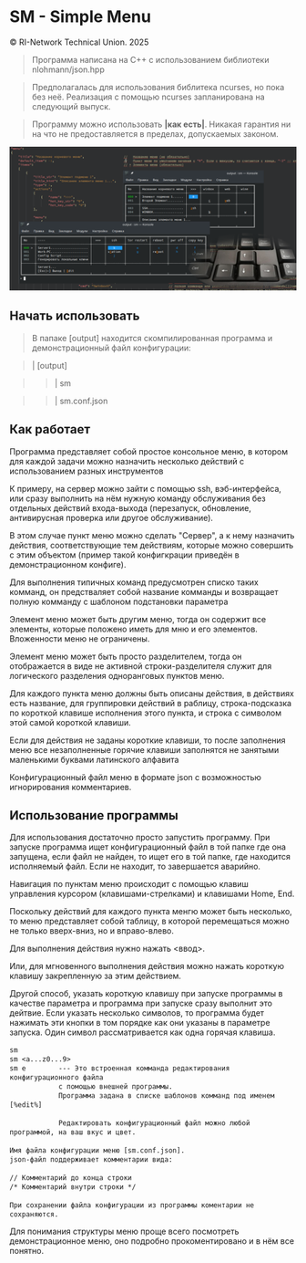 # SM - Simple Menu

© RI-Network Technical Union. 2025

> Программа написана на C++ 
  c использованием библиотеки nlohmann/json.hpp 

> Предполагалась для использования библитека ncurses, но пока без неё. 
Реализация с помощью ncurses запланирована на следующий выпуск. 

> Программу можно использовать **|как есть|**. 
Никакая гарантия ни на что не предоставляется в пределах, допускаемых законом.

![SM -- Консольное многоуровневое широкое меню.](/img/sm-social-preview.png)

##
## Начать использовать

> В папаке [output] находится скомпилированная программа и демонстрационный файл конфигурации:

>| [output]

>>| sm

>>| sm.conf.json





##
## Как работает

Программа представляет собой простое консольное меню,
в котором для каждой задачи можно назначить несколько действий 
с использованием разных инструментов

К примеру, на сервер можно зайти с помощью ssh, вэб-интерфейса, 
или сразу выполнить на нём нужную команду обслуживания 
без отдельных действий входа-выхода 
(перезапуск, обновление, антивирусная проверка или другое обслуживание).

В этом случае пункт меню можно сделать "Сервер", а к нему назначить действия, 
соответствующие тем действиям, которые можно совершить с этим объектом
(пример такой конфигкрации приведён в демонстрационном конфиге).

Для выполнения типичных команд предусмотрен списко таких комманд,
он предстваляет собой название комманды и возвращает полную комманду с шаблоном подстановки параметра

Элемент меню может быть другим меню, тогда он содержит все элементы, которые положено иметь для мню и его элементов.
Вложенности меню не ограничены.

Элемент меню может быть просто разделителем, тогда он отображается в виде не активной строки-разделителя 
служит для логического разделения одноранговых пунктов меню.

Для каждого пункта меню должны быть описаны действия, 
в действиях есть название, для группировки действий в раблицу, 
строка-подсказка по короткой клавише исполнения этого пункта,
и строка с символом этой самой короткой клавиши.

Если для действия не заданы короткие клавиши, то после заполнения меню 
все незаполненные горячие клавиши заполнятся не занятыми маленькими буквами латинского алфавита


Конфигурационный файл меню в формате json с возможностью игнорирования комментариев.



##
## Использование программы

Для использования достаточно просто запустить программу.
При запуске программа ищет конфигурационный файл в той папке где она запущена,
если файл не найден, то ищет его в той папке, где находится исполняемый файл.
Если не находит, то завершается аварийно.

Навигация по пунктам меню происходит с помощью клавиш управления курсором 
(клавишами-стрелками) и клавишами Home, End.

Поскольку действий для каждого пункта менгю может быть несколько, 
то меню представляет собой таблицу, в которой перемещаться можно не только вверх-вниз, но и вправо-влево.

Для выполнения действия нужно нажать <ввод>.

Или, для мгновенного выполнения действия можно нажать короткую клавишу закрепленную за этим действием.

Другой способ, указать короткую клавишу при запуске программы 
в качестве параметра и программа при запуске сразу выполнит это дейтвие.
Если указать несколько символов, то программа будет нажимать эти кнопки 
в том порядке как они указаны в параметре запуска. Один символ 
рассматривается как одна горячая клавиша.
    
    sm
    sm <a...z0...9>
    sm e        --- Это встроенная комманда редактирования конфигурационного файла 
                с помощью внешней программы. 
                Программа задана в списке шаблонов комманд под именем [%edit%]
                
                Редактировать конфигурационный файл можно любой программой, на ваш вкус и цвет.
                
    Имя файла конфигурации меню [sm.conf.json]. 
    json-файл поддерживает комментарии вида:
    
    // Комментарий до конца строки
    /* Комментарий внутри строки */
    
    При сохранении файла конфигурации из программы коментарии не сохраняются.
    

Для понимания структуры меню проще всего посмотреть демонстрационное меню,
оно подробно прокоментировано и в нём все понятно.

